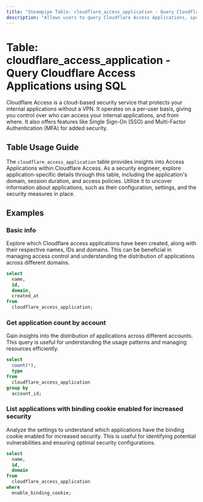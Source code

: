 ```yaml
---
title: "Steampipe Table: cloudflare_access_application - Query Cloudflare Access Applications using SQL"
description: "Allows users to query Cloudflare Access Applications, specifically the application's ID, name, domain, session duration, and other related details, providing insights into the applications' configurations and settings."
---
```


# Table: cloudflare_access_application - Query Cloudflare Access Applications using SQL

Cloudflare Access is a cloud-based security service that protects your internal applications without a VPN. It operates on a per-user basis, giving you control over who can access your internal applications, and from where. It also offers features like Single Sign-On (SSO) and Multi-Factor Authentication (MFA) for added security.

## Table Usage Guide

The `cloudflare_access_application` table provides insights into Access Applications within Cloudflare Access. As a security engineer, explore application-specific details through this table, including the application's domain, session duration, and access policies. Utilize it to uncover information about applications, such as their configuration, settings, and the security measures in place.

## Examples

### Basic info
Explore which Cloudflare access applications have been created, along with their respective names, IDs and domains. This can be beneficial in managing access control and understanding the distribution of applications across different domains.

```sql
select
  name,
  id,
  domain,
  created_at
from
  cloudflare_access_application;
```

### Get application count by account
Gain insights into the distribution of applications across different accounts. This query is useful for understanding the usage patterns and managing resources efficiently.

```sql
select
  count(*),
  type
from
  cloudflare_access_application
group by
  account_id;
```

### List applications with binding cookie enabled for increased security
Analyze the settings to understand which applications have the binding cookie enabled for increased security. This is useful for identifying potential vulnerabilities and ensuring optimal security configurations.

```sql
select
  name,
  id,
  domain
from
  cloudflare_access_application
where
  enable_binding_cookie;
```
